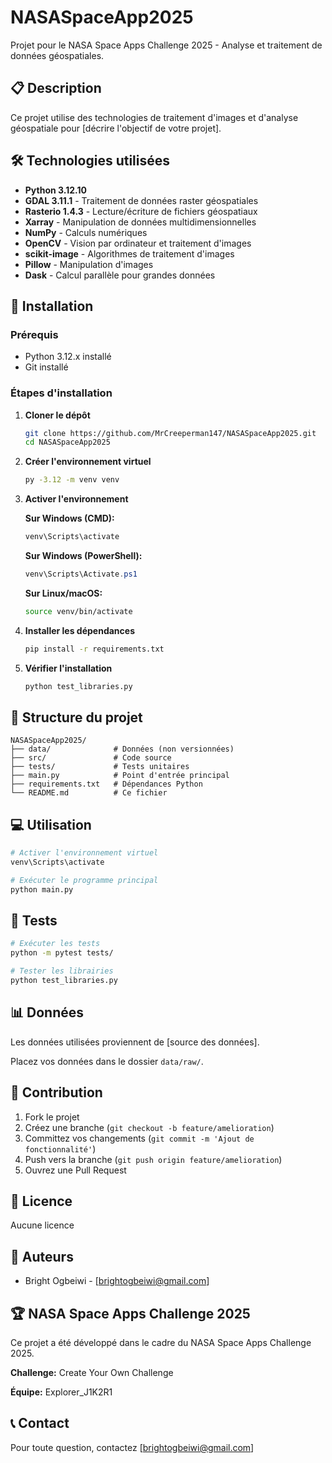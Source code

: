 # NASASpaceApp2025

Projet pour le NASA Space Apps Challenge 2025 - Analyse et traitement de données géospatiales.

## 📋 Description

Ce projet utilise des technologies de traitement d'images et d'analyse géospatiale pour [décrire l'objectif de votre projet].

## 🛠️ Technologies utilisées

- **Python 3.12.10**
- **GDAL 3.11.1** - Traitement de données raster géospatiales
- **Rasterio 1.4.3** - Lecture/écriture de fichiers géospatiaux
- **Xarray** - Manipulation de données multidimensionnelles
- **NumPy** - Calculs numériques
- **OpenCV** - Vision par ordinateur et traitement d'images
- **scikit-image** - Algorithmes de traitement d'images
- **Pillow** - Manipulation d'images
- **Dask** - Calcul parallèle pour grandes données

## 🚀 Installation

### Prérequis

- Python 3.12.x installé
- Git installé

### Étapes d'installation

1. **Cloner le dépôt**
   ```bash
   git clone https://github.com/MrCreeperman147/NASASpaceApp2025.git
   cd NASASpaceApp2025
   ```

2. **Créer l'environnement virtuel**
   ```bash
   py -3.12 -m venv venv
   ```

3. **Activer l'environnement**
   
   **Sur Windows (CMD):**
   ```bash
   venv\Scripts\activate
   ```
   
   **Sur Windows (PowerShell):**
   ```powershell
   venv\Scripts\Activate.ps1
   ```
   
   **Sur Linux/macOS:**
   ```bash
   source venv/bin/activate
   ```

4. **Installer les dépendances**
   ```bash
   pip install -r requirements.txt
   ```

5. **Vérifier l'installation**
   ```bash
   python test_libraries.py
   ```

## 📁 Structure du projet

```
NASASpaceApp2025/
├── data/              # Données (non versionnées)
├── src/               # Code source
├── tests/             # Tests unitaires
├── main.py            # Point d'entrée principal
├── requirements.txt   # Dépendances Python
└── README.md          # Ce fichier
```

## 💻 Utilisation

```bash
# Activer l'environnement virtuel
venv\Scripts\activate

# Exécuter le programme principal
python main.py
```

## 🧪 Tests

```bash
# Exécuter les tests
python -m pytest tests/

# Tester les librairies
python test_libraries.py
```

## 📊 Données

Les données utilisées proviennent de [source des données].

Placez vos données dans le dossier `data/raw/`.

## 🤝 Contribution

1. Fork le projet
2. Créez une branche (`git checkout -b feature/amelioration`)
3. Committez vos changements (`git commit -m 'Ajout de fonctionnalité'`)
4. Push vers la branche (`git push origin feature/amelioration`)
5. Ouvrez une Pull Request

## 📝 Licence

Aucune licence

## 👥 Auteurs

- Bright Ogbeiwi - [brightogbeiwi@gmail.com]

## 🏆 NASA Space Apps Challenge 2025

Ce projet a été développé dans le cadre du NASA Space Apps Challenge 2025.

**Challenge:** Create Your Own Challenge


**Équipe:** Explorer_J1K2R1

## 📞 Contact

Pour toute question, contactez [brightogbeiwi@gmail.com]
